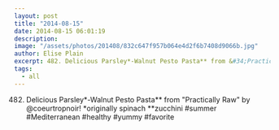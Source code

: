 ```yaml
---
layout: post
title: "2014-08-15"
date: 2014-08-15 06:01:19
description: 
image: "/assets/photos/201408/832c647f957b064e4d2f6b7408d9066b.jpg"
author: Elise Plain
excerpt: 482. Delicious Parsley*-Walnut Pesto Pasta** from &#34;Practically Raw&#34; by @coeurtropnoir! *originally spinach **zucchini #summer #Mediterranean #healthy #yummy #favorite
tags: 
  - all
---
```


482. Delicious Parsley*-Walnut Pesto Pasta** from &#34;Practically Raw&#34; by @coeurtropnoir! *originally spinach **zucchini #summer #Mediterranean #healthy #yummy #favorite
<p></p>
